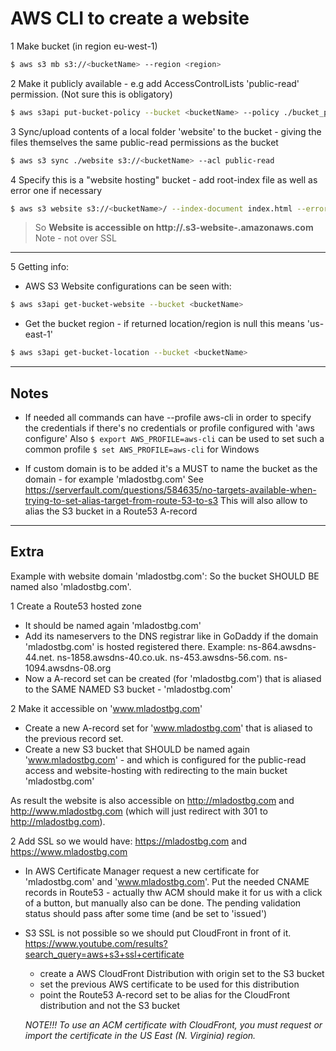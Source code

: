 # AWS CLI to create a website

1  Make bucket (in region eu-west-1)

```bash
$ aws s3 mb s3://<bucketName> --region <region>
```

2  Make it publicly available - e.g add AccessControlLists 'public-read' permission. (Not sure this is obligatory)

```bash
$ aws s3api put-bucket-policy --bucket <bucketName> --policy ./bucket_policy.json
```

3 Sync/upload contents of a local folder 'website' to the bucket - giving the files themselves the same public-read permissions as the bucket

```bash
$ aws s3 sync ./website s3://<bucketName> --acl public-read
```

4 Specify this is a "website hosting" bucket - add root-index file as well as error one if necessary

```bash
$ aws s3 website s3://<bucketName>/ --index-document index.html --error-document error.html
```

> So **Website is accessible on http://<bucket-name>.s3-website-<region>.amazonaws.com** Note - not over SSL

----------

5 Getting info:

- AWS S3 Website configurations can be seen with:

```bash
$ aws s3api get-bucket-website --bucket <bucketName>
```

- Get the bucket region - if returned location/region is null this means 'us-east-1'

```bash
$ aws s3api get-bucket-location --bucket <bucketName>
```

----------

## Notes

- If needed all commands can have --profile aws-cli in order to specify the credentials if there's no credentials or profile configured with 'aws configure'
  Also ```$ export AWS_PROFILE=aws-cli``` can be used to set such a common profile ```$ set AWS_PROFILE=aws-cli``` for Windows

- If custom domain is to be added it's a MUST to name the bucket as the domain - for example 'mladostbg.com'
  See https://serverfault.com/questions/584635/no-targets-available-when-trying-to-set-alias-target-from-route-53-to-s3
  This will also allow to alias the S3 bucket in a Route53 A-record

----------

## Extra

Example with website domain 'mladostbg.com':
So the bucket SHOULD BE named also 'mladostbg.com'.

1 Create a Route53 hosted zone

- It should be named again 'mladostbg.com'
- Add its nameservers to the DNS registrar like in GoDaddy if the domain 'mladostbg.com' is hosted registered there.
    Example: ns-864.awsdns-44.net.  ns-1858.awsdns-40.co.uk.  ns-453.awsdns-56.com.  ns-1094.awsdns-08.org
- Now a A-record set can be created (for 'mladostbg.com') that is aliased to the SAME NAMED S3 bucket - 'mladostbg.com'

2 Make it accessible on 'www.mladostbg.com'

- Create a new A-record set for 'www.mladostbg.com' that is aliased to the previous record set.
- Create a new S3 bucket that SHOULD be named again 'www.mladostbg.com' - and which is configured for the public-read access and website-hosting with redirecting to the main bucket 'mladostbg.com'

As result the website is also accessible on http://mladostbg.com and  http://www.mladostbg.com (which will just redirect with 301 to http://mladostbg.com).

2 Add SSL so we would have: https://mladostbg.com and https://www.mladostbg.com

- In AWS Certificate Manager request a new certificate for 'mladostbg.com' and 'www.mladostbg.com'. Put the needed CNAME records in Route53 - actually thw ACM should make it for us with a click of a button, but manually also can be done. The pending validation status should pass after some time (and be set to 'issued')

- S3 SSL is not possible so we should put CloudFront in front of it.
  https://www.youtube.com/results?search_query=aws+s3+ssl+certificate
  - create a AWS CloudFront Distribution with origin set to the S3 bucket
  - set the previous AWS certificate to be used for this distribution
  - point the Route53 A-record set to be alias for the CloudFront distribution and not the S3 bucket

  *NOTE!!! To use an ACM certificate with CloudFront, you must request or import the certificate in the US East (N. Virginia) region.*
